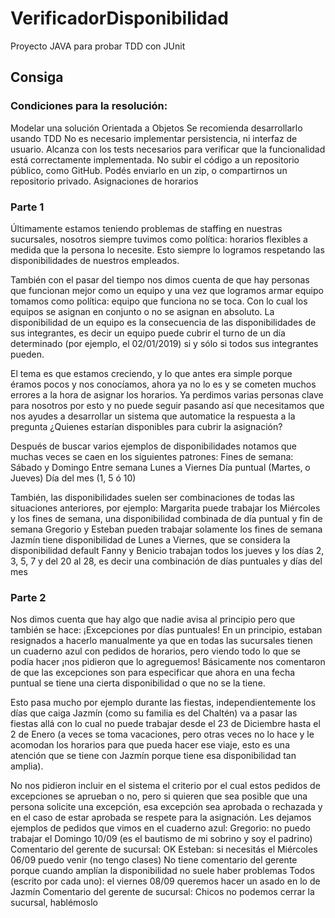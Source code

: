 # VerificadorDisponibilidad
Proyecto JAVA para probar TDD con JUnit

## Consiga

### Condiciones para la resolución:
Modelar una solución Orientada a Objetos
Se recomienda desarrollarlo usando TDD
No es necesario implementar persistencia, ni interfaz de usuario. Alcanza con los tests necesarios para verificar que la funcionalidad está correctamente implementada.
No subir el código a un repositorio público, como GitHub. Podés enviarlo en un zip, o compartirnos un repositorio privado.
Asignaciones de horarios

### Parte 1
Últimamente estamos teniendo problemas de staffing en nuestras sucursales, nosotros siempre tuvimos como política: horarios flexibles a medida que la persona lo necesite.
Esto siempre lo logramos respetando las disponibilidades de nuestros empleados.

También con el pasar del tiempo nos dimos cuenta de que hay personas que funcionan mejor como un equipo y una vez que logramos armar equipo tomamos como política: equipo que funciona no se toca. Con lo cual los equipos se asignan en conjunto o no se asignan en absoluto. La disponibilidad de un equipo es la consecuencia de las disponibilidades de sus integrantes, es decir un equipo puede cubrir el turno de un día determinado (por ejemplo, el 02/01/2019) si y sólo si todos sus integrantes pueden.

El tema es que estamos creciendo, y lo que antes era simple porque éramos pocos y nos conocíamos, ahora ya no lo es y se cometen muchos errores a la hora de asignar los horarios. Ya perdimos varias personas clave para nosotros por esto y no puede seguir pasando así que necesitamos que nos ayudes a desarrollar un sistema que automatice la respuesta a la pregunta ¿Quienes estarían disponibles para cubrir la asignación?

Después de buscar varios ejemplos de disponibilidades notamos que muchas veces se caen en los siguientes patrones:
Fines de semana: Sábado y Domingo
Entre semana Lunes a Viernes
Día puntual (Martes, o Jueves)
Día del mes (1, 5 ó 10)

También, las disponibilidades suelen ser combinaciones de todas las situaciones anteriores, por ejemplo:
Margarita puede trabajar los Miércoles y los fines de semana, una disponibilidad combinada de día puntual y fin de semana
Gregorio y Esteban pueden trabajar solamente los fines de semana
Jazmín tiene disponibilidad de Lunes a Viernes, que se considera la disponibilidad default
Fanny y Benicio trabajan todos los jueves y los días 2, 3, 5, 7 y del 20 al 28, es decir una combinación de días puntuales y días del mes


### Parte 2
Nos dimos cuenta que hay algo que nadie avisa al principio pero que también se hace:
¡Excepciones por días puntuales! En un principio, estaban resignados a hacerlo manualmente ya que en todas las sucursales tienen un cuaderno azul con pedidos de horarios, pero viendo todo lo que se podía hacer ¡nos pidieron que lo agreguemos!
Básicamente nos comentaron de que las excepciones son para especificar que ahora en una fecha puntual se tiene una cierta disponibilidad o que no se la tiene.


Esto pasa mucho por ejemplo durante las fiestas, independientemente los días que caiga Jazmín (como su familia es del Chaltén) va a pasar las fiestas allá con lo cual no puede trabajar desde el 23 de Diciembre hasta el 2 de Enero (a veces se toma vacaciones, pero otras veces no lo hace y le acomodan los horarios para que pueda hacer ese viaje, esto es una atención que se tiene con Jazmín porque tiene esa disponibilidad tan amplia).


No nos pidieron incluir en el sistema el criterio por el cual estos pedidos de excepciones se aprueban o no, pero si quieren que sea posible que una persona solicite una excepción, esa excepción sea aprobada o rechazada y en el caso de estar aprobada se respete para la asignación.
Les dejamos ejemplos de pedidos que vimos en el cuaderno azul:
Gregorio: no puedo trabajar el Domingo 10/09 (es el bautismo de mi sobrino y soy el padrino)
Comentario del gerente de sucursal: OK
Esteban: si necesitás el Miércoles 06/09 puedo venir (no tengo clases)
No tiene comentario del gerente porque cuando amplían la disponibilidad no suele haber problemas
Todos (escrito por cada uno): el viernes 08/09 queremos hacer un asado en lo de Jazmín
Comentario del gerente de sucursal: Chicos no podemos cerrar la sucursal, hablémoslo
